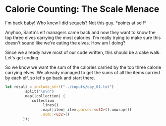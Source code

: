 # Calorie Counting: The Scale Menace

I'm back baby! Who knew I did sequels? Not this guy. \*points at self\*

Anyhoo, Santa's elf managers came back and now they want to know the top three elves carrying the most calories. I'm really trying to make sure this doesn't sound like we're eating the elves. How am I doing?

Since we already have most of our code written, this should be a cake walk. Let's get coding.

So we know we want the sum of the calories carried by the top three calorie carrying elves. We already managed to get the sums of all the items carried by each elf, so let's go back and start there. 

```rs
let result = include_str!("../inputs/day_01.txt")
        .split("\n\n")
        .map(|collection| {
            collection
                .lines()
                .map(|item| item.parse::<u32>().unwrap())
                .sum::<u32>()
        });
```

